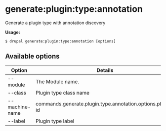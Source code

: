 # generate:plugin:type:annotation
Generate a plugin type with annotation discovery

**Usage:**
```
$ drupal generate:plugin:type:annotation [options] 
```

## Available options
Option | Details
-------|-------------
--module | The Module name.
--class | Plugin type class name
--machine-name | commands.generate.plugin.type.annotation.options.plugin-id
--label | Plugin type label
